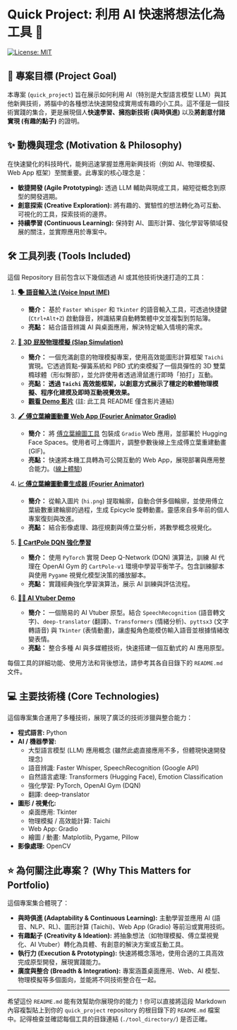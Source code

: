 # Quick Project: 利用 AI 快速將想法化為工具 🚀

[![License: MIT](https://img.shields.io/badge/License-MIT-yellow.svg)](https://opensource.org/licenses/MIT) 

## 🎯 專案目標 (Project Goal)

本專案 (`quick_project`) 旨在展示如何利用 AI（特別是大型語言模型 LLM）與其他新興技術，將腦中的各種想法快速開發成實用或有趣的小工具。這不僅是一個技術實踐的集合，更是展現個人**快速學習、擁抱新技術 (與時俱進)** 以及**將創意付諸實現 (有趣的點子)** 的證明。

## ✨ 動機與理念 (Motivation & Philosophy)

在快速變化的科技時代，能夠迅速掌握並應用新興技術（例如 AI、物理模擬、Web App 框架）至關重要。此專案的核心理念是：

* **敏捷開發 (Agile Prototyping):** 透過 LLM 輔助與現成工具，縮短從概念到原型的開發週期。
* **創意探索 (Creative Exploration):** 將有趣的、實驗性的想法轉化為可互動、可視化的工具，探索技術的邊界。
* **持續學習 (Continuous Learning):** 保持對 AI、圖形計算、強化學習等領域發展的關注，並實際應用於專案中。

## 🛠️ 工具列表 (Tools Included)

這個 Repository 目前包含以下幾個透過 AI 或其他技術快速打造的工具：

1.  **[🗣️ 語音輸入法 (Voice Input IME)](./voice_input_whisper/)**
    * **簡介：** 基於 `Faster Whisper` 和 `Tkinter` 的語音輸入工具，可透過快捷鍵 (`Ctrl+Alt+Z`) 啟動錄音，辨識結果自動轉繁體中文並複製到剪貼簿。
    * **亮點：** 結合語音辨識 AI 與桌面應用，解決特定輸入情境的需求。

2.  **[🍑 3D 屁股物理模擬 (Slap Simulation)](./slap/)**
    * **簡介：** 一個充滿創意的物理模擬專案，使用高效能圖形計算框架 `Taichi` 實現。它透過質點-彈簧系統和 PBD 式約束模擬了一個具彈性的 3D 雙葉橢球體（形似臀部），並允許使用者透過滑鼠進行即時「拍打」互動。
    * **亮點： 透過 `Taichi` 高效能框架，以創意方式展示了穩定的軟體物理模擬、程序化建模及即時互動視覺效果。**
    * **[觀看 Demo 影片](https://www.youtube.com/watch?v=30DuSpVrrgY)** (註: 此工具 README 僅含影片連結)

3.  **[🖌️ 傅立葉繪圖動畫 Web App (Fourier Animator Gradio)](./fourier_animator_gradio/)**
    * **簡介：** 將 [傅立葉繪圖工具](#4---傅立葉繪圖動畫生成器-fourier-animator) 包裝成 `Gradio` Web 應用，並部署於 Hugging Face Spaces。使用者可上傳圖片，調整參數後線上生成傅立葉重建動畫 (GIF)。
    * **亮點：** 快速將本機工具轉為可公開互動的 Web App，展現部署與應用整合能力。([線上體驗](https://huggingface.co/spaces/ysinray/fourier-draw))

4.  **[📈 傅立葉繪圖動畫生成器 (Fourier Animator)](./fourier_animator/)**
    * **簡介：** 從輸入圖片 (`hi.png`) 提取輪廓，自動合併多個輪廓，並使用傅立葉級數重建輪廓的過程，生成 Epicycle 旋轉動畫。靈感來自多年前的個人專案復刻與改進。
    * **亮點：** 結合影像處理、路徑規劃與傅立葉分析，將數學概念視覺化。

5.  **[🤖 CartPole DQN 強化學習](./carpole/)**
    * **簡介：** 使用 `PyTorch` 實現 Deep Q-Network (DQN) 演算法，訓練 AI 代理在 OpenAI Gym 的 `CartPole-v1` 環境中學習平衡竿子。包含訓練腳本與使用 `Pygame` 視覺化模型決策的播放腳本。
    * **亮點：** 實踐經典強化學習演算法，展示 AI 訓練與評估流程。

6.  **[🧑‍💻 AI Vtuber Demo](./ai_vtuber/)**
    * **簡介：** 一個簡易的 AI Vtuber 原型。結合 `SpeechRecognition` (語音轉文字)、`deep-translator` (翻譯)、`Transformers` (情緒分析)、`pyttsx3` (文字轉語音) 與 `Tkinter` (表情動畫)，讓虛擬角色能模仿輸入語音並根據情緒改變表情。
    * **亮點：** 整合多種 AI 與多媒體技術，快速搭建一個互動式的 AI 應用原型。

每個工具的詳細功能、使用方法和背後想法，請參考其各自目錄下的 `README.md` 文件。

## 💻 主要技術棧 (Core Technologies)

這個專案集合運用了多種技術，展現了廣泛的技術涉獵與整合能力：

* **程式語言:** Python
* **AI / 機器學習:**
    * 大型語言模型 (LLM) 應用概念 (雖然此處直接應用不多，但體現快速開發理念)
    * 語音辨識: Faster Whisper, SpeechRecognition (Google API)
    * 自然語言處理: Transformers (Hugging Face), Emotion Classification
    * 強化學習: PyTorch, OpenAI Gym (DQN)
    * 翻譯: deep-translator
* **圖形 / 視覺化:**
    * 桌面應用: Tkinter
    * 物理模擬 / 高效能計算: Taichi
    * Web App: Gradio
    * 繪圖 / 動畫: Matplotlib, Pygame, Pillow
* **影像處理:** OpenCV

## ⭐ 為何關注此專案？ (Why This Matters for Portfolio)

這個專案集合體現了：

* **與時俱進 (Adaptability & Continuous Learning):** 主動學習並應用 AI (語音、NLP、RL)、圖形計算 (Taichi)、Web App (Gradio) 等前沿或實用技術。
* **有趣點子 (Creativity & Ideation):** 將抽象想法（如物理模擬、傅立葉視覺化、AI Vtuber）轉化為具體、有創意的解決方案或互動工具。
* **執行力 (Execution & Prototyping):** 快速將概念落地，使用合適的工具高效完成原型開發，展現實踐能力。
* **廣度與整合 (Breadth & Integration):** 專案涵蓋桌面應用、Web、AI 模型、物理模擬等多個面向，並能將不同技術整合在一起。

---

希望這份 `README.md` 能有效幫助你展現你的能力！你可以直接將這段 Markdown 內容複製貼上到你的 `quick_project` repository 的根目錄下的 `README.md` 檔案中。記得檢查並確認每個工具的目錄連結 (`./tool_directory/`) 是否正確。
